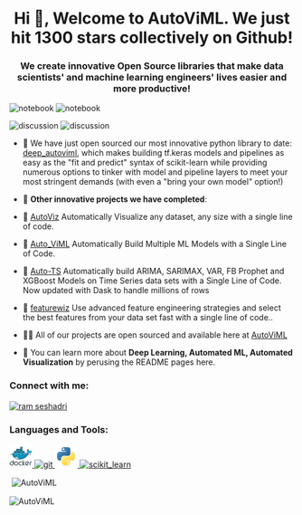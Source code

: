 <h1 align="center">Hi 👋, Welcome to AutoViML. We just hit 1300 stars collectively on Github!</h1>
<h3 align="center">We create innovative Open Source libraries that make data scientists' and machine learning engineers' lives easier and more  productive! </h3>

![notebook](https://road-to-kaggle-grandmaster.vercel.app/api/badges/rsesha/notebook)
![notebook](https://road-to-kaggle-grandmaster.vercel.app/api/badges/rsesha/notebook/light)

![discussion](https://road-to-kaggle-grandmaster.vercel.app/api/badges/rsesha/discussion)
![discussion](https://road-to-kaggle-grandmaster.vercel.app/api/badges/rsesha/discussion/light)


- 🔭 We have just open sourced our most innovative python library to date: [deep_autoviml](https://github.com/AutoViML/deep_autoviml), which makes building tf.keras models and pipelines as easy as the "fit and predict" syntax of scikit-learn while providing numerous options to tinker with model and pipeline layers to meet your most stringent demands (with even a "bring your own model" option!) 

- 🌱 <b>Other innovative projects we have completed</b>:

- 🤝 [AutoViz](https://github.com/AutoViML/AutoViz) Automatically Visualize any dataset, any size with a single line of code.
- 🤝 [Auto_ViML](https://github.com/AutoViML/Auto_ViML) Automatically Build Multiple ML Models with a Single Line of Code.
- 🤝 [Auto-TS](https://github.com/AutoViML/Auto_TS) Automatically build ARIMA, SARIMAX, VAR, FB Prophet and XGBoost Models on Time Series data sets with a Single Line of Code. Now updated with Dask to handle millions of rows
- 🤝 [featurewiz](https://github.com/AutoViML/featurewiz) Use advanced feature engineering strategies and select the best features from your data set fast with a single line of code..

- 👨‍💻 All of our projects are open sourced and available here at [AutoViML](https://github.com/AutoViML)

- 💬 You can learn more about **Deep Learning, Automated ML, Automated Visualization** by perusing the README pages here.

<h3 align="left">Connect with me:</h3>
<p align="left">
<a href="https://www.linkedin.com/in/ram-seshadri-nyc-nj/" target="blank"><img align="center" src="https://cdn.jsdelivr.net/npm/simple-icons@3.0.1/icons/linkedin.svg" alt="ram seshadri" height="30" width="40" /></a>
</p>

<h3 align="left">Languages and Tools:</h3>
<p align="left"> <a href="https://www.docker.com/" target="_blank"> <img src="https://raw.githubusercontent.com/devicons/devicon/master/icons/docker/docker-original-wordmark.svg" alt="docker" width="40" height="40"/> </a> <a href="https://git-scm.com/" target="_blank"> <img src="https://www.vectorlogo.zone/logos/git-scm/git-scm-icon.svg" alt="git" width="40" height="40"/> </a> <a href="https://www.python.org" target="_blank"> <img src="https://raw.githubusercontent.com/devicons/devicon/master/icons/python/python-original.svg" alt="python" width="40" height="40"/> </a> <a href="https://scikit-learn.org/" target="_blank"> <img src="https://upload.wikimedia.org/wikipedia/commons/0/05/Scikit_learn_logo_small.svg" alt="scikit_learn" width="40" height="40"/> </a> </p>

<p>&nbsp;<img align="center" src="https://github-readme-stats.vercel.app/api?username=AutoViML&show_icons=true&locale=en" alt="AutoViML" /></p>

<p><img align="center" src="https://github-readme-streak-stats.herokuapp.com/?user=AutoViML&" alt="AutoViML" /></p>
